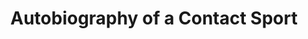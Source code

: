 ---
collection_archive: false
collection_category:
  - Award Winning
  - Kids
  - Black and White
  - Lifestyle
  - Color
  - Reportage
  - Portraits
  - Environments
  - Sports + Athletes
collection_content: >-
  0: The number of times I regret playing high school football.


  1: The number of points Sunnyslope High School lost by to keep them from
  playing in the division III Arizona High School Championship.


  2: The approximate number of high school football players who die every year
  from concussions.


  3: The number of years I started varsity football in Missouri.


  68: Varsity jersey number.


  81: Junior Varsity jersey number.


  100: The percent chance my unborn son will not play the game that I miss; the
  game that I love; the game that made me.


  I grew up in Missouri and I was an art-jock. I felt like I was unique—maybe I
  was—who knows. I received a handful of scholarships, which I considered, but I
  opted for pursuing my passion for art and photography. I love being a
  photographer. I still suffer from the effects of playing the game. Some
  include coping with depression and general panic disorder (my doctor now
  thinks these are related to my playing days) chronic back and knee pain, two
  torn thumbs, two torn hamstrings, two shoulder surgeries and a hip surgery. I
  would never say the pain outweighs the power. The game gave me an
  understanding of power and restraint.


  Over time, I have become more and more leery of passing on my playing legacy,
  my family’s football heirloom (my grandfather, father, and both my brothers
  played.) Living with my own physical and mental ailments combined with our
  better understanding of CTE, if I were ever to have a son, I now think that my
  family's football heirloom ends with me. 


  As a farewell, I chose to document the Phoenix based Sunny Slope football
  program. They are the Sunny Slope Vikings. I was a Parkview Viking. Both
  mascots depicted with the familiar horns flanking our helmets. We share the
  same school colors and are nearly identical in socio economic complexion. It
  was a perfect fit and the closest thing to being home without actually going
  home.


  There’s a violent beauty at the heart of the sport. These boys wear a costume
  of manhood, disguised by their strength, speed, and violence which only lasts
  so long when their childlike joy and rage comes to the surface.


  In New Orleans they have big bands at funerals and in football marching bands
  announce the euphoria and pain. I imagine football like that: an end, a
  beginning, and a celebration all wrapped up in the light of my nostalgia.
  Don’t consider this a eulogy. This is a celebration.


  Typography treatment by Patricia Pruiss of Sunday Afternoon and interview
  excerpts from Ian Reed, the Arizona defensive player of the year.
collection_cover: https://d1sf55qlb7p6hz.cloudfront.net/autobiography-3.jpg
collection_cover_mobile: https://d1sf55qlb7p6hz.cloudfront.net/verticalcovers-7.jpg
collection_description: >-
  This personal project explores my nostalgia and love for the game that shaped
  me. This work puts you on the sideline, in the helmet, and in the bleachers
  with the joy and heartache that characterizes the sport. Don’t consider this a
  eulogy. This is a celebration.


  Winner of the _American Photography Annual 34_ and featured by _Buzzfeed_ and
  _The Guardian._
collection_exhibition: []
collection_filter:
  - Personal
collection_hidden: false
collection_meta: 2016
collection_preview:
  - https://d1sf55qlb7p6hz.cloudfront.net/auto-cover-1.jpg
  - https://d1sf55qlb7p6hz.cloudfront.net/auto-cover-2.jpg
  - https://d1sf55qlb7p6hz.cloudfront.net/auto-cover-3.jpg
  - https://d1sf55qlb7p6hz.cloudfront.net/auto-cover-4.jpg
cover_image: https://d1sf55qlb7p6hz.cloudfront.net/social-1.jpg
date:  
logo: 
navigation_theme: white
px_extra: true
slug: autobiography-contact-sport
theme_color: "#CAD39C"
theme_color_all_works: A7E05C"
title: Autobiography of a Contact Sport
collection_awards:
  - content: |-
      **2018**  
      _AP 34: American Photography Annual 34_  
      Best Personal Work Series
    template: popup-text-element
collection_blocks:
  - _bookshop_name: collections/media-row-start
    row_alignment: between
  - _bookshop_name: collections/media-element 
    color: "#0B0B09"
    image:  https://d1sf55qlb7p6hz.cloudfront.net/autobiography-1.jpg
    margin_left: 20
    margin_right: 0
    margin_y: 100
    width: 60
  - _bookshop_name: collections/media-row
    row_alignment: between
  - _bookshop_name: collections/media-element 
    color: "#D1D1D1"
    image:  https://d1sf55qlb7p6hz.cloudfront.net/autobiography-3.jpg
    margin_left: 5
    margin_right: 0
    margin_y: 100
    width: 40
  - _bookshop_name: collections/media-element 
    color: "#FFFFFF"
    image:  https://d1sf55qlb7p6hz.cloudfront.net/auto-text-1-1.jpg
    margin_left: 0
    margin_right: 10
    margin_y: 100
    width: 40
  - _bookshop_name: collections/media-row
    row_alignment: between
  - _bookshop_name: collections/media-element 
    color: "#747474"
    image:  https://d1sf55qlb7p6hz.cloudfront.net/autobiography-4.jpg
    margin_left: 35
    margin_y: 100
    width: 50
  - _bookshop_name: collections/media-row
    row_alignment: between
  - _bookshop_name: collections/media-element 
    color: "#E4DEDC"
    image:  https://d1sf55qlb7p6hz.cloudfront.net/autobiography-5.jpg
    margin_left: 10
    margin_right: 0
    margin_y: 100
    width: 40
  - _bookshop_name: collections/media-element 
    color: "#C0C0C0"
    image:  https://d1sf55qlb7p6hz.cloudfront.net/autobiography-6.jpg
    margin_right: 5
    margin_y: 300
    width: 33
  - _bookshop_name: collections/media-row
    row_alignment: between
  - _bookshop_name: collections/media-element 
    color: "#010101"
    image:  https://d1sf55qlb7p6hz.cloudfront.net/autobiography-7.jpg
    margin_left: 25
    margin_right: 0
    margin_y: 100
    width: 50
  - _bookshop_name: collections/media-row
    row_alignment: between
  - _bookshop_name: collections/media-element 
    color: "#7F7F7F"
    image:  https://d1sf55qlb7p6hz.cloudfront.net/autobiography-8.jpg
    margin_left: 5
    margin_right: 0
    margin_y: 100
    width: 60
  - _bookshop_name: collections/media-row
    row_alignment: between
  - _bookshop_name: collections/media-element 
    color: "#FFFFFF"
    image:  https://d1sf55qlb7p6hz.cloudfront.net/auto-text-2.jpg
    margin_left: 0
    margin_y: 200
    width: 40
  - _bookshop_name: collections/media-element 
    color: "#E9E9E9"
    image:  https://d1sf55qlb7p6hz.cloudfront.net/autobiography-10.jpg
    margin_left: 0
    margin_right: 5
    margin_y: 100
    width: 50
  - _bookshop_name: collections/media-row
    row_alignment: between
  - _bookshop_name: collections/media-element 
    color: "#D0D0D0"
    image:  https://d1sf55qlb7p6hz.cloudfront.net/_T0A5314.jpg
    margin_left: 15
    margin_y: 100
    width: 33
  - _bookshop_name: collections/media-row
    row_alignment: between
  - _bookshop_name: collections/media-element 
    color: "#F3F2F0"
    image:  https://d1sf55qlb7p6hz.cloudfront.net/autobiography-12.jpg
    margin_left: 35
    margin_right: 5
    margin_y: 100
    width: 33
  - _bookshop_name: collections/media-row
    row_alignment: between
  - _bookshop_name: collections/media-element 
    color: "#D3D3D3"
    image:  https://d1sf55qlb7p6hz.cloudfront.net/autobiography-13.jpg
    margin_left: 10
    margin_right: 0
    margin_y: 100
    width: 33
  - _bookshop_name: collections/media-element 
    color: "#B1B1B1"
    image:  https://d1sf55qlb7p6hz.cloudfront.net/autobiography-14.jpg
    margin_left: 0
    margin_right: 10
    margin_y: 300
    width: 40
  - _bookshop_name: collections/media-row
    row_alignment: between
  - _bookshop_name: collections/media-element 
    color: "#C4C4C4"
    image:  https://d1sf55qlb7p6hz.cloudfront.net/autobiography-15.jpg
    margin_left: 5
    margin_right: 0
    margin_y: 100
    width: 50
  - _bookshop_name: collections/media-element 
    color: "#FFFFFF"
    image:  https://d1sf55qlb7p6hz.cloudfront.net/autobiography-16.jpg
    margin_y: 300
    width: 40
  - _bookshop_name: collections/media-row
    row_alignment: between
  - _bookshop_name: collections/media-element 
    color: "#A5A5A5"
    image:  https://d1sf55qlb7p6hz.cloudfront.net/autobiography-17.jpg
    margin_left: 25
    margin_right: 0
    margin_y: 100
    width: 60
  - _bookshop_name: collections/media-row
    row_alignment: between
  - _bookshop_name: collections/media-element 
    color: "#CCCCCC"
    image:  https://d1sf55qlb7p6hz.cloudfront.net/autobiography-18.jpg
    margin_left: 5
    margin_y: 100
    width: 33
  - _bookshop_name: collections/media-element 
    color: "#FCFAFB"
    image:  https://d1sf55qlb7p6hz.cloudfront.net/autobiography-19.jpg
    margin_left: 0
    margin_right: 10
    margin_y: 300
    width: 40
  - _bookshop_name: collections/media-row
    row_alignment: between
  - _bookshop_name: collections/media-element 
    color: "#E6E6E6"
    image:  https://d1sf55qlb7p6hz.cloudfront.net/autobiography-20.jpg
    margin_left: 20
    margin_right: 0
    margin_y: 100
    width: 50
  - _bookshop_name: collections/media-row
    row_alignment: between
  - _bookshop_name: collections/media-element 
    color: "#2D2D2D"
    image:  https://d1sf55qlb7p6hz.cloudfront.net/autobiography-21.jpg
    margin_y: 100
    width: 40
  - _bookshop_name: collections/media-element 
    color: "#FFFFFF"
    image:  https://d1sf55qlb7p6hz.cloudfront.net/autobiography-22.jpg
    margin_left: 0
    margin_right: 15
    margin_y: 200
    width: 40
  - _bookshop_name: collections/media-row
    row_alignment: between
  - _bookshop_name: collections/media-element 
    color: "#FFE1D7"
    image:  https://d1sf55qlb7p6hz.cloudfront.net/autobiography-23.jpg
    margin_left: 35
    margin_y: 50
    width: 60
  - _bookshop_name: collections/media-row
    row_alignment: between
  - _bookshop_name: collections/media-element 
    color: "#D5DAE0"
    image:  https://d1sf55qlb7p6hz.cloudfront.net/autobiography-24.jpg
    margin_left: 5
    margin_right: 0
    margin_y: 100
    width: 40
  - _bookshop_name: collections/media-element 
    color: "#F0F0F0"
    image:  https://d1sf55qlb7p6hz.cloudfront.net/autobiography-25.jpg
    margin_left: 0
    margin_right: 10
    margin_y: 400
    width: 33
  - _bookshop_name: collections/media-row
    row_alignment: between
  - _bookshop_name: collections/media-element 
    color: "#0F0F0F"
    image:  https://d1sf55qlb7p6hz.cloudfront.net/autobiography-26.jpg
    margin_left: 10
    margin_right: 0
    margin_y: 100
    width: 50
  - _bookshop_name: collections/media-element 
    color: "#FFFFFF"
    image:  https://d1sf55qlb7p6hz.cloudfront.net/autobiography-27.jpg
    margin_right: 0
    margin_y: 200
    width: 40
  - _bookshop_name: collections/media-row
    row_alignment: between
  - _bookshop_name: collections/media-element 
    color: "#D2D2D2"
    image:  https://d1sf55qlb7p6hz.cloudfront.net/autobiography-28.jpg
    margin_left: 5
    margin_right: 0
    margin_y: 100
    width: 33
  - _bookshop_name: collections/media-element 
    color: "#F0ECDD"
    image:  https://d1sf55qlb7p6hz.cloudfront.net/autobiography-29.jpg
    margin_y: 400
    width: 50
  - _bookshop_name: collections/media-row
    row_alignment: between
  - _bookshop_name: collections/media-element 
    color: "#C5C5C5"
    image:  https://d1sf55qlb7p6hz.cloudfront.net/autobiography-31.jpg
    margin_left: 5
    margin_y: 400
    width: 50
  - _bookshop_name: collections/media-element 
    color: "#AAAAAA"
    image:  https://d1sf55qlb7p6hz.cloudfront.net/autobiography-30.jpg
    margin_left: 0
    margin_right: 5
    margin_y: 100
    width: 30
  - _bookshop_name: collections/media-row
    row_alignment: between
  - _bookshop_name: collections/media-element 
    color: "#020202"
    image:  https://d1sf55qlb7p6hz.cloudfront.net/autobiography-32.jpg
    margin_left: 15
    margin_right: 0
    margin_y: 100
    width: 60
  - _bookshop_name: collections/media-row
    row_alignment: between
  - _bookshop_name: collections/media-element 
    color: "#FFFFFF"
    image:  https://d1sf55qlb7p6hz.cloudfront.net/autobiography-33.jpg
    margin_left: 5
    margin_y: 300
    width: 40
  - _bookshop_name: collections/media-element 
    color: "#BFBFBF"
    image:  https://d1sf55qlb7p6hz.cloudfront.net/autobiography-34.jpg
    margin_y: 100
    width: 50
  - _bookshop_name: collections/media-row
    row_alignment: between
  - _bookshop_name: collections/media-element 
    color: "#EADFD5"
    image:  https://d1sf55qlb7p6hz.cloudfront.net/autobiography-35.jpg
    margin_left: 25
    margin_y: 100
    width: 50
  - _bookshop_name: collections/media-row
    row_alignment: between
  - _bookshop_name: collections/media-element 
    color: "#EDEBE9"
    image:  https://d1sf55qlb7p6hz.cloudfront.net/autobiography-36.jpg
    margin_left: 5
    margin_y: 100
    width: 40
  - _bookshop_name: collections/media-element 
    color: "#FFFFFF"
    image:  https://d1sf55qlb7p6hz.cloudfront.net/autobiography-37.jpg
    margin_right: 10
    margin_y: 200
    width: 40
  - _bookshop_name: collections/media-row
    row_alignment: between
  - _bookshop_name: collections/media-element 
    color: "#EAF1CA"
    image:  https://d1sf55qlb7p6hz.cloudfront.net/autobiography-38.jpg
    margin_left: 40
    margin_right: 5
    margin_y: 100
    width: 50
  - _bookshop_name: collections/media-row
    row_alignment: between
  - _bookshop_name: collections/media-element 
    color: "#FEECB4"
    image:  https://d1sf55qlb7p6hz.cloudfront.net/autobiography-39.jpg
    margin_left: 20
    margin_y: 100
    width: 60
  - _bookshop_name: collections/media-row
    row_alignment: between
  - _bookshop_name: collections/media-element 
    color: "#FCFBF9"
    image:  https://d1sf55qlb7p6hz.cloudfront.net/autobiography-40.jpg
    margin_left: 5
    margin_right: 0
    margin_y: 100
    width: 33
  - _bookshop_name: collections/media-element 
    color: "#FFFFFF"
    image:  https://d1sf55qlb7p6hz.cloudfront.net/autobiography-41.jpg
    margin_left: 0
    margin_right: 15
    margin_y: 100
    width: 40
  - _bookshop_name: collections/media-row
    row_alignment: between
  - _bookshop_name: collections/media-element 
    color: "#0A0A0A"
    image:  https://d1sf55qlb7p6hz.cloudfront.net/autobiography-42.jpg
    margin_left: 20
    margin_right: 0
    margin_y: 100
    width: 50
  - _bookshop_name: collections/media-row
    row_alignment: between
  - _bookshop_name: collections/media-element 
    color: "#EDE4E6"
    image:  https://d1sf55qlb7p6hz.cloudfront.net/autobiography-43.jpg
    margin_left: 10
    margin_right: 0
    margin_y: 400
    width: 33
  - _bookshop_name: collections/media-element 
    color: "#ABABAB"
    image:  https://d1sf55qlb7p6hz.cloudfront.net/autobiography-44.jpg
    margin_right: 5
    margin_y: 100
    width: 40
  - _bookshop_name: collections/media-row
    row_alignment: between
  - _bookshop_name: collections/media-element 
    color: "#4F4F4F"
    image:  https://d1sf55qlb7p6hz.cloudfront.net/autobiography-45.jpg
    margin_left: 25
    margin_y: 100
    width: 40
  - _bookshop_name: collections/media-row
    row_alignment: between
  - _bookshop_name: collections/media-element 
    color: "#0B0B0B"
    image:  https://d1sf55qlb7p6hz.cloudfront.net/autobiography-46.jpg
    margin_left: 55
    margin_y: 100
    width: 40
  - _bookshop_name: collections/media-row
    row_alignment: between
  - _bookshop_name: collections/media-element 
    color: "#9F9F9F"
    image:  https://d1sf55qlb7p6hz.cloudfront.net/autobiography-47.jpg
    margin_left: 20
    margin_y: 100
    width: 60
collection_press:
  - content: >-
      [_Buzzfeed_](https://www.buzzfeednews.com/article/gabrielsanchez/football-highschool-nfl-season-america-sports-players-team)
    template: popup-text-element
  - content: >-
      [_The
      Gaurdian_](https://www.theguardian.com/artanddesign/2018/sep/19/jesse-rieser-best-photograph-school-football-farewell-phoenix-arizona)
    template: popup-text-element
  - content: _Nacione_
    template: popup-text-element
---